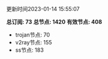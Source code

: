 更新时间2023-01-14 15:55:07

**总订阅: 73**
**总节点: 1420**
**有效节点: 408**
- trojan节点: 70
- v2ray节点: 155
- ss节点: 183
